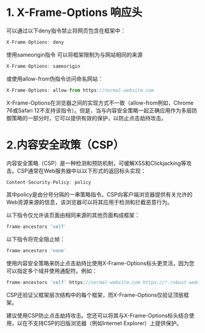 # 1. X-Frame-Options 响应头

可以通过以下deny指令禁止将网页包含在框架中：

```javascript
X-Frame-Options: deny
```



使用sameorigin指令 可以将框架限制为与网站相同的来源

```javascript
X-Frame-Options: sameorigin
```



或使用allow-from伪指令访问命名网站：

```javascript
X-Frame-Options: allow-from https://normal-website.com
```



X-Frame-Options在浏览器之间的实现方式不一致（allow-from例如，Chrome 76或Safari 12不支持该指令）。但是，当与内容安全策略一起正确应用作为多层防御策略的一部分时，它可以提供有效的保护，以防止点击劫持攻击。



# 2.内容安全政策（CSP）

内容安全策略（CSP）是一种检测和预防机制，可缓解XSS和Clickjacking等攻击。CSP通常在Web服务器中以以下形式的返回标头实现：

```javascript
Content-Security-Policy: policy
```

其中policy是由分号分隔的一串策略指令。CSP向客户端浏览器提供有关允许的Web资源来源的信息，该浏览器可以将其应用于检测和拦截恶意行为。

以下指令仅允许该页面由相同来源的其他页面构成框架：

```javascript
frame-ancestors 'self'
```

以下指令将完全阻止帧：

```javascript
frame-ancestors 'none'
```

使用内容安全策略来防止点击劫持比使用X-Frame-Options标头更灵活，因为您可以指定多个域并使用通配符。例如：

```javascript
frame-ancestors 'self' https://normal-website.com https://*.robust-website.com
```

CSP还验证父框架层次结构中的每个框架，而X-Frame-Options仅验证顶层框架。

建议使用CSP防止点击劫持攻击。您还可以将其与X-Frame-Options标头结合使用，以在不支持CSP的旧版浏览器（例如Internet Explorer）上提供保护。



